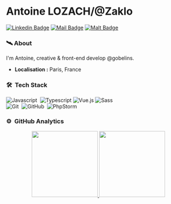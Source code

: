# Antoine LOZACH/@Zaklo
[![Linkedin Badge](https://img.shields.io/badge/-Antoine%20Lozach-blue?style=flat-square&logo=Linkedin&logoColor=white&link=https://www.linkedin.com/in/antoine-lozach/)](https://www.linkedin.com/in/antoine-lozach/)
[![Mail Badge](https://img.shields.io/badge/-lozachantoine@gmail.com-c14438?style=flat-square&logo=Gmail&logoColor=white&link=mailto:lozachantoine@gmail.com)](mailto:lozachantoine@gmail.com)
[![Malt Badge](https://img.shields.io/badge/-freelance%20:%20Antoine%20Lozach-ff5C57?style=flat-square&logo=malt&logoColor=white&link=https:https://www.malt.fr/profile/antoinelozach)](https://www.malt.fr/profile/antoinelozach)

### 🛰 About
I'm Antoine, creative & front-end develop @gobelins.
-  **Localisation :** Paris, France


### 🛠 &nbsp;Tech Stack

![Javascript](https://img.shields.io/badge/-Javascript-333333?style=flat&logo=javascript)&nbsp;
![Typescript](https://img.shields.io/badge/-Typescript-333333?style=flat&logo=Typescript)
![Vue.js](https://img.shields.io/badge/-Vuejs-333333?style=flat&logo=Vue.js)
![Sass](https://img.shields.io/badge/-Sass-333333?style=flat&logo=Sass)\
![Git](https://img.shields.io/badge/-Git-333333?style=flat&logo=git)&nbsp;
![GitHub](https://img.shields.io/badge/-GitHub-333333?style=flat&logo=github)&nbsp;
![PhpStorm](https://img.shields.io/badge/-PhpStorm-333333?style=flat&logo=PhpStorm)&nbsp;


### ⚙️ &nbsp;GitHub Analytics

<p align="center">
<a href="https://github.com/Zaklo">
  <img height="180em" src="https://github-readme-stats-eight-theta.vercel.app/api?username=Zaklo&show_icons=true&theme=dark&include_all_commits=true&count_private=true" />
  <img height="180em" src="https://github-readme-stats-eight-theta.vercel.app/api/top-langs/?username=Zaklo&layout=compact&theme=dark" />
</a>
</p>
